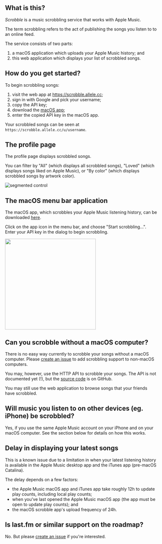 ## What is this?

_Scrobble_ is a music scrobbling service that works with Apple Music.

The term scrobbling refers to the act of publishing the songs you listen to to an online feed.

The service consists of two parts:

1. a macOS application which uploads your Apple Music history; and
2. this web application which displays your list of scrobbled songs.

## How do you get started?

To begin scrobbling songs:

1. visit the web app at https://scrobble.allele.cc;
1. sign in with Google and pick your username;
1. copy the API key;
1. download the [macOS app][macos];
1. enter the copied API key in the macOS app.

Your scrobbled songs can be seen at `https://scrobble.allele.cc/u/username`.

## The profile page

The profile page displays scrobbled songs.

You can filter by "All" (which displays all scrobbled songs), "Loved" (which displays songs liked on Apple Music), or "By color" (which displays scrobbled songs by artwork color).

![segmented control](http://imgur.com/Cz2v327l.png)

## The macOS menu bar application

The macOS app, which scrobbles your Apple Music listening history, can be downloaded [here][macos].

Click on the app icon in the menu bar, and choose "Start scrobbling...". Enter your API key in the dialog to begin scrobbling.

<img src="https://imgur.com/VTOFh02.png" height=300 />

## Can you scrobble without a macOS computer?

There is no easy way currently to scrobble your songs without a macOS computer. Please [create an issue][issues] to add scrobbling support to non-macOS computers.

You may, however, use the HTTP API to scrobble your songs. The API is not documented yet (!), but the [source code][source] is on GitHub.

You may still use the web application to browse songs that your friends have scrobbled.

## Will music you listen to on other devices (eg. iPhone) be scrobbled?

Yes, if you use the same Apple Music account on your iPhone and on your macOS computer. See the section below for details on how this works.

## Delay in displaying your latest songs

This is a known issue due to a limitation in when your latest listening history is available in the Apple Music desktop app and the iTunes app (pre-macOS Catalina).

The delay depends on a few factors:

* the Apple Music macOS app and iTunes app take roughly 12h to update play counts, including local play counts;
* when you've last opened the Apple Music macOS app (the app must be open to update play counts); and
* the macOS scrobble app's upload frequency of 24h.

## Is last.fm or similar support on the roadmap?

No. But please [create an issue][issues] if you're interested.

[issues]: https://github.com/nishanths/scrobble/issues/new
[source]: https://github.com/nishanths/scrobble
[macos]: https://github.com/nishanths/scrobble/releases/latest
